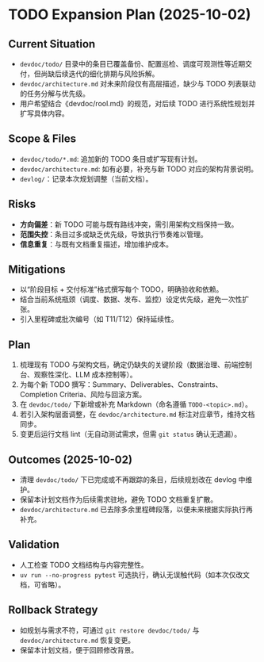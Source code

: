 # TODO Expansion Plan (2025-10-02)

## Current Situation
- `devdoc/todo/` 目录中的条目已覆盖备份、配置巡检、调度可观测性等近期交付，但尚缺后续迭代的细化排期与风险拆解。
- `devdoc/architecture.md` 对未来阶段仅有高层描述，缺少与 TODO 列表联动的任务分解与优先级。
- 用户希望结合《devdoc/rool.md》的规范，对后续 TODO 进行系统性规划并扩写具体内容。

## Scope & Files
- `devdoc/todo/*.md`: 追加新的 TODO 条目或扩写现有计划。
- `devdoc/architecture.md`: 如有必要，补充与新 TODO 对应的架构背景说明。
- `devlog/`：记录本次规划调整（当前文档）。

## Risks
- **方向偏差**：新 TODO 可能与既有路线冲突，需引用架构文档保持一致。
- **范围失控**：条目过多或缺乏优先级，导致执行节奏难以管理。
- **信息重复**：与既有文档重复描述，增加维护成本。

## Mitigations
- 以“阶段目标 + 交付标准”格式撰写每个 TODO，明确验收和依赖。
- 结合当前系统瓶颈（调度、数据、发布、监控）设定优先级，避免一次性扩张。
- 引入里程碑或批次编号（如 T11/T12）保持延续性。

## Plan
1. 梳理现有 TODO 与架构文档，确定仍缺失的关键阶段（数据治理、前端控制台、观察性深化、LLM 成本控制等）。
2. 为每个新 TODO 撰写：Summary、Deliverables、Constraints、Completion Criteria、风险与回滚方案。
3. 在 `devdoc/todo/` 下新增或补充 Markdown（命名遵循 `TODO-<topic>.md`）。
4. 若引入架构层面调整，在 `devdoc/architecture.md` 标注对应章节，维持文档同步。
5. 变更后运行文档 lint（无自动测试需求，但需 `git status` 确认无遗漏）。

## Outcomes (2025-10-02)
- 清理 `devdoc/todo/` 下已完成或不再跟踪的条目，后续规划改在 devlog 中维护。
- 保留本计划文档作为后续需求驻地，避免 TODO 文档重复扩散。
- `devdoc/architecture.md` 已去除多余里程碑段落，以便未来根据实际执行再补充。

## Validation
- 人工检查 TODO 文档结构与内容完整性。
- `uv run --no-progress pytest` 可选执行，确认无误触代码（如本次仅改文档，可省略）。

## Rollback Strategy
- 如规划与需求不符，可通过 `git restore devdoc/todo/` 与 `devdoc/architecture.md` 恢复变更。
- 保留本计划文档，便于回顾修改背景。
